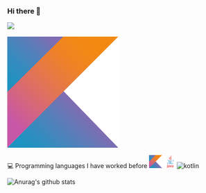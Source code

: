 ### Hi there 👋 

![](https://komarev.com/ghpvc/?username=your-github-serhatkarakoca&color=green)

![alt text](https://github.com/devicons/devicon/blob/master/icons/kotlin/kotlin-original.svg?raw=true=10x10)

💻 Programming languages I have worked before <img src="https://github.com/devicons/devicon/blob/master/icons/kotlin/kotlin-original.svg" alt="kotlin" width="30" height="30"/>
 <img src="https://github.com/devicons/devicon/blob/master/icons/java/java-original-wordmark.svg" alt="kotlin" width="30" height="30"/><img src="" alt="kotlin" width="30" height="30"/>

![Anurag's github stats](https://github-readme-stats.vercel.app/api?username=serhatkarakoca&show_icons=true&theme=merko)
<!--
**serhatkarakoca/serhatkarakoca** is a ✨ _special_ ✨ repository because its `README.md` (this file) appears on your GitHub profile.

Here are some ideas to get you started:

- 🔭 I’m currently working on ...
- 🌱 I’m currently learning ...
- 👯 I’m looking to collaborate on ...
- 🤔 I’m looking for help with ...
- 💬 Ask me about ...
- 📫 How to reach me: ...
- 😄 Pronouns: ...
- ⚡ Fun fact: ...
-->
